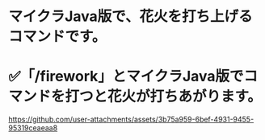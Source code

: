 # マイクラJava版で、花火を打ち上げるコマンドです。

# ✅「/firework」とマイクラJava版でコマンドを打つと花火が打ちあがります。

https://github.com/user-attachments/assets/3b75a959-6bef-4931-9455-95319ceaeaa8
